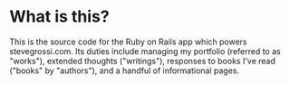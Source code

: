 # What is this?

This is the source code for the Ruby on Rails app which powers stevegrossi.com. Its duties include managing my portfolio (referred to as "works"), extended thoughts ("writings"), responses to books I've read ("books" by "authors"), and a handful of informational pages.
